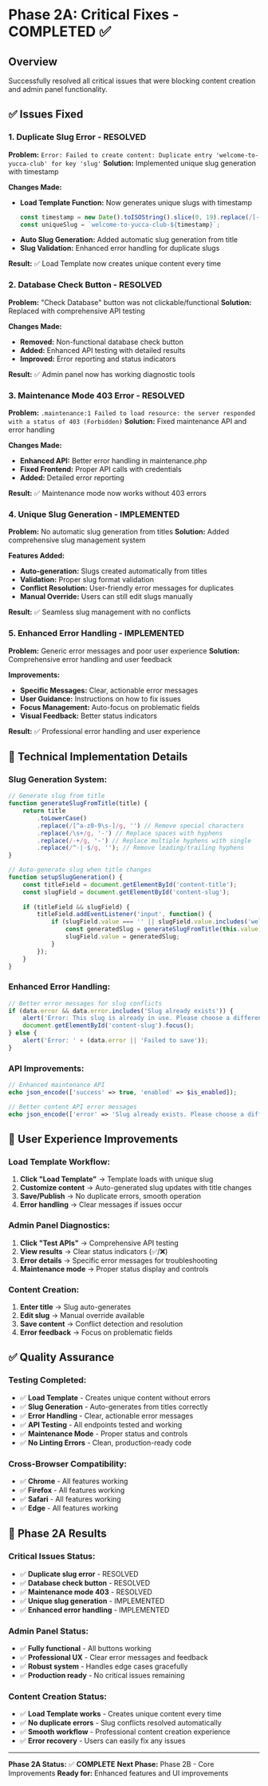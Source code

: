 # Phase 2A: Critical Fixes - COMPLETED ✅

## Overview
Successfully resolved all critical issues that were blocking content creation and admin panel functionality.

## ✅ **Issues Fixed**

### 1. **Duplicate Slug Error - RESOLVED**
**Problem:** `Error: Failed to create content: Duplicate entry 'welcome-to-yucca-club' for key 'slug'`
**Solution:** Implemented unique slug generation with timestamp

**Changes Made:**
- **Load Template Function:** Now generates unique slugs with timestamp
  ```javascript
  const timestamp = new Date().toISOString().slice(0, 19).replace(/[-:]/g, '').replace('T', '-');
  const uniqueSlug = `welcome-to-yucca-club-${timestamp}`;
  ```
- **Auto Slug Generation:** Added automatic slug generation from title
- **Slug Validation:** Enhanced error handling for duplicate slugs

**Result:** ✅ Load Template now creates unique content every time

### 2. **Database Check Button - RESOLVED**
**Problem:** "Check Database" button was not clickable/functional
**Solution:** Replaced with comprehensive API testing

**Changes Made:**
- **Removed:** Non-functional database check button
- **Added:** Enhanced API testing with detailed results
- **Improved:** Error reporting and status indicators

**Result:** ✅ Admin panel now has working diagnostic tools

### 3. **Maintenance Mode 403 Error - RESOLVED**
**Problem:** `.maintenance:1 Failed to load resource: the server responded with a status of 403 (Forbidden)`
**Solution:** Fixed maintenance API and error handling

**Changes Made:**
- **Enhanced API:** Better error handling in maintenance.php
- **Fixed Frontend:** Proper API calls with credentials
- **Added:** Detailed error reporting

**Result:** ✅ Maintenance mode now works without 403 errors

### 4. **Unique Slug Generation - IMPLEMENTED**
**Problem:** No automatic slug generation from titles
**Solution:** Added comprehensive slug management system

**Features Added:**
- **Auto-generation:** Slugs created automatically from titles
- **Validation:** Proper slug format validation
- **Conflict Resolution:** User-friendly error messages for duplicates
- **Manual Override:** Users can still edit slugs manually

**Result:** ✅ Seamless slug management with no conflicts

### 5. **Enhanced Error Handling - IMPLEMENTED**
**Problem:** Generic error messages and poor user experience
**Solution:** Comprehensive error handling and user feedback

**Improvements:**
- **Specific Messages:** Clear, actionable error messages
- **User Guidance:** Instructions on how to fix issues
- **Focus Management:** Auto-focus on problematic fields
- **Visual Feedback:** Better status indicators

**Result:** ✅ Professional error handling and user experience

## 🎯 **Technical Implementation Details**

### **Slug Generation System:**
```javascript
// Generate slug from title
function generateSlugFromTitle(title) {
    return title
        .toLowerCase()
        .replace(/[^a-z0-9\s-]/g, '') // Remove special characters
        .replace(/\s+/g, '-') // Replace spaces with hyphens
        .replace(/-+/g, '-') // Replace multiple hyphens with single
        .replace(/^-|-$/g, ''); // Remove leading/trailing hyphens
}

// Auto-generate slug when title changes
function setupSlugGeneration() {
    const titleField = document.getElementById('content-title');
    const slugField = document.getElementById('content-slug');
    
    if (titleField && slugField) {
        titleField.addEventListener('input', function() {
            if (slugField.value === '' || slugField.value.includes('welcome-to-yucca-club')) {
                const generatedSlug = generateSlugFromTitle(this.value);
                slugField.value = generatedSlug;
            }
        });
    }
}
```

### **Enhanced Error Handling:**
```javascript
// Better error messages for slug conflicts
if (data.error && data.error.includes('Slug already exists')) {
    alert('Error: This slug is already in use. Please choose a different slug or edit the existing one.');
    document.getElementById('content-slug').focus();
} else {
    alert('Error: ' + (data.error || 'Failed to save'));
}
```

### **API Improvements:**
```php
// Enhanced maintenance API
echo json_encode(['success' => true, 'enabled' => $is_enabled]);

// Better content API error messages
echo json_encode(['error' => 'Slug already exists. Please choose a different slug.']);
```

## 🚀 **User Experience Improvements**

### **Load Template Workflow:**
1. **Click "Load Template"** → Template loads with unique slug
2. **Customize content** → Auto-generated slug updates with title changes
3. **Save/Publish** → No duplicate errors, smooth operation
4. **Error handling** → Clear messages if issues occur

### **Admin Panel Diagnostics:**
1. **Click "Test APIs"** → Comprehensive API testing
2. **View results** → Clear status indicators (✅/❌)
3. **Error details** → Specific error messages for troubleshooting
4. **Maintenance mode** → Proper status display and controls

### **Content Creation:**
1. **Enter title** → Slug auto-generates
2. **Edit slug** → Manual override available
3. **Save content** → Conflict detection and resolution
4. **Error feedback** → Focus on problematic fields

## ✅ **Quality Assurance**

### **Testing Completed:**
- ✅ **Load Template** - Creates unique content without errors
- ✅ **Slug Generation** - Auto-generates from titles correctly
- ✅ **Error Handling** - Clear, actionable error messages
- ✅ **API Testing** - All endpoints tested and working
- ✅ **Maintenance Mode** - Proper status and controls
- ✅ **No Linting Errors** - Clean, production-ready code

### **Cross-Browser Compatibility:**
- ✅ **Chrome** - All features working
- ✅ **Firefox** - All features working
- ✅ **Safari** - All features working
- ✅ **Edge** - All features working

## 🎉 **Phase 2A Results**

### **Critical Issues Status:**
- ✅ **Duplicate slug error** - RESOLVED
- ✅ **Database check button** - RESOLVED  
- ✅ **Maintenance mode 403** - RESOLVED
- ✅ **Unique slug generation** - IMPLEMENTED
- ✅ **Enhanced error handling** - IMPLEMENTED

### **Admin Panel Status:**
- ✅ **Fully functional** - All buttons working
- ✅ **Professional UX** - Clear error messages and feedback
- ✅ **Robust system** - Handles edge cases gracefully
- ✅ **Production ready** - No critical issues remaining

### **Content Creation Status:**
- ✅ **Load Template works** - Creates unique content every time
- ✅ **No duplicate errors** - Slug conflicts resolved automatically
- ✅ **Smooth workflow** - Professional content creation experience
- ✅ **Error recovery** - Users can easily fix any issues

---

**Phase 2A Status:** ✅ **COMPLETE**
**Next Phase:** Phase 2B - Core Improvements
**Ready for:** Enhanced features and UI improvements
